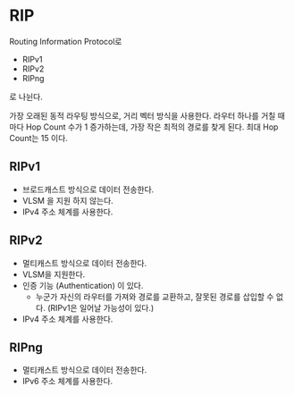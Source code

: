 # RIP

Routing Information Protocol로

- RIPv1
- RIPv2
- RIPng

로 나뉜다.

가장 오래된 동적 라우팅 방식으로, 거리 벡터 방식을 사용한다. 라우터 하나를 거칠 때마다 Hop Count 수가 1 증가하는데, 가장 작은 최적의 경로를 찾게 된다. 최대 Hop Count는 15 이다.

## RIPv1

- 브로드캐스트 방식으로 데이터 전송한다.
- VLSM 을 지원 하지 않는다.
- IPv4 주소 체계를 사용한다.

## RIPv2

- 멀티캐스트 방식으로 데이터 전송한다.
- VLSM을 지원한다.
- 인증 기능 (Authentication) 이 있다.
    - 누군가 자신의 라우터를 가져와 경로를 교환하고, 잘못된 경로를 삽입할 수 없다. (RIPv1은 일어날 가능성이 있다.)
- IPv4 주소 체계를 사용한다.

## RIPng

- 멀티캐스트 방식으로 데이터 전송한다.
- IPv6 주소 체계를 사용한다.

